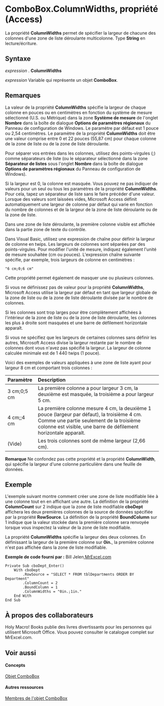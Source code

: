 
# ComboBox.ColumnWidths, propriété (Access)

La propriété  **ColumnWidths** permet de spécifier la largeur de chacune des colonnes d'une zone de liste déroulante multicolonne. Type **String** en lecture/écriture.
 


## Syntaxe

*expression* . **ColumnWidths**
 

 
*expression* Variable qui représente un objet **ComboBox**.
 

 

## Remarques

La valeur de la propriété  **ColumnWidths** spécifie la largeur de chaque colonne en pouces ou en centimètres en fonction du système de mesure sélectionné (U.S. ou Métrique) dans la zone **Système de mesure** de l'onglet **Nombre** dans la boîte de dialogue **Options de paramètres régionaux** du Panneau de configuration de Windows. Le paramètre par défaut est 1 pouce ou 2,54 centimètres. Le paramètre de la propriété **ColumnWidths** doit être une valeur comprise entre 0 et 22 pouces (55,87 cm) pour chaque colonne de la zone de liste ou de la zone de liste déroulante.
 

 
Pour séparer vos entrées dans les colonnes, utilisez des points-virgules (;) comme séparateurs de liste (ou le séparateur sélectionné dans la zone  **Séparateur de listes** sous l'onglet **Nombre** dans la boîte de dialogue **Options de paramètres régionaux** du Panneau de configuration de Windows).
 

 
Si la largeur est 0, la colonne est masquée. Vous pouvez ne pas indiquer de valeurs pour un seul ou tous les paramètres de la propriété  **ColumnWidths**. Pour cela, tapez un séparateur de liste sans le faire précéder d'une valeur. Lorsque des valeurs sont laissées vides, Microsoft Access définit automatiquement une largeur de colonne par défaut qui varie en fonction du nombre de colonnes et de la largeur de la zone de liste déroulante ou de la zone de liste.
 

 
Dans une zone de liste déroulante, la première colonne visible est affichée dans la partie zone de texte du contrôle.
 

 
Dans Visual Basic, utilisez une expression de chaîne pour définir la largeur de colonne en twips. Les largeurs de colonnes sont séparées par des points-virgules. Pour modifier l'unité de mesure, indiquez également l'unité de mesure souhaitée (cm ou pouces). L'expression chaîne suivante spécifie, par exemple, trois largeurs de colonne en centimètres :
 

 



```
"6 cm;0;6 cm"
```

Cette propriété permet également de masquer une ou plusieurs colonnes.
 

 
Si vous ne définissez pas de valeur pour la propriété  **ColumnWidths**, Microsoft Access utilise la largeur par défaut en tant que largeur globale de la zone de liste ou de la zone de liste déroulante divisée par le nombre de colonnes.
 

 
Si les colonnes sont trop larges pour être complètement affichées à l'intérieur de la zone de liste ou de la zone de liste déroulante, les colonnes les plus à droite sont masquées et une barre de défilement horizontale apparaît.
 

 
Si vous ne spécifiez que les largeurs de certaines colonnes sans définir les autres, Microsoft Access divise la largeur restante par le nombre de colonnes dont vous n'avez pas spécifié la largeur. La largeur de colonne calculée minimale est de 1 440 twips (1 pouce).
 

 
Voici des exemples de valeurs appliquées à une zone de liste ayant pour largeur 8 cm et comportant trois colonnes :
 

 


|**Paramètre**|**Description**|
|:-----|:-----|
|3 cm;0;5 cm|La première colonne a pour largeur 3 cm, la deuxième est masquée, la troisième a pour largeur 5 cm.|
|4 cm;;4 cm|La première colonne mesure 4 cm, la deuxième 1 pouce (largeur par défaut), la troisième 4 cm. Comme une partie seulement de la troisième colonne est visible, une barre de défilement horizontale apparaît.|
|(Vide)|Les trois colonnes sont de même largeur (2,66 cm).|

 **Remarque**  Ne confondez pas cette propriété et la propriété  **ColumnWidth**, qui spécifie la largeur d'une colonne particulière dans une feuille de données.
 


## Exemple

L'exemple suivant montre comment créer une zone de liste modifiable liée à une colonne tout en en affichant une autre. La définition de la propriété  **ColumnCount** sur 2 indique que la zone de liste modifiable **cboDept** affichera les deux premières colonnes de la source de données spécifiée par la propriété **RowSource**. La définition de la propriété **BoundColumn** sur 1 indique que la valeur stockée dans la première colonne sera renvoyée lorsque vous inspectez la valeur de la zone de liste modifiable.
 

 
La propriété  **ColumnWidths** spécifie la largeur des deux colonnes. En définissant la largeur de la première colonne sur **0in.**, la première colonne n'est pas affichée dans la zone de liste modifiable.
 

 
 **Exemple de code fourni par :** Bill Jelen,[MrExcel.com](http://www.mrexcel.com/)
 

 



```
Private Sub cboDept_Enter()
    With cboDept
        .RowSource = "SELECT * FROM tblDepartments ORDER BY Department"
        .ColumnCount = 2
        .BoundColumn = 1
        .ColumnWidths = "0in.;1in."
    End With
End Sub
```


## À propos des collaborateurs
<a name="AboutContributors"> </a>

Holy Macro! Books publie des livres divertissants pour les personnes qui utilisent Microsoft Office. Vous pouvez consulter le catalogue complet sur MrExcel.com.
 

 

## Voir aussi
<a name="AboutContributors"> </a>


#### Concepts


 
[Objet ComboBox](1cf508d5-023e-eb38-3991-71e82b2a4e7e.md)
#### Autres ressources


 
[Membres de l'objet ComboBox](d0d83ca3-3698-295e-5335-7d0816557d6b.md)